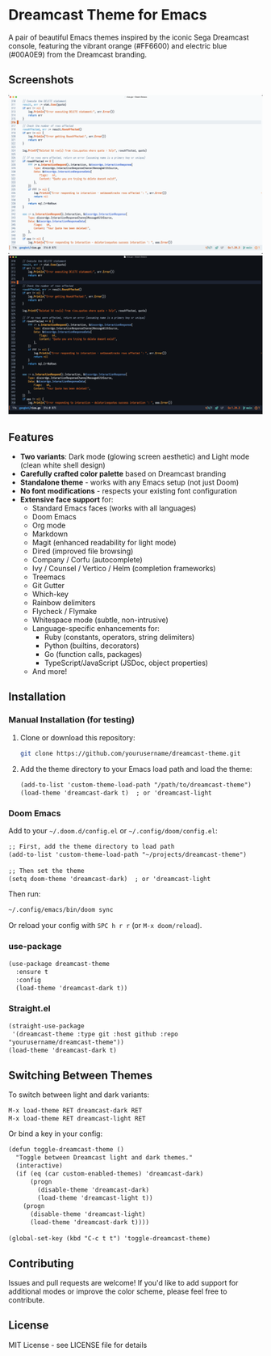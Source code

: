 # Dreamcast Theme for Emacs

A pair of beautiful Emacs themes inspired by the iconic Sega Dreamcast console, featuring the vibrant orange (#FF6600) and electric blue (#00A0E9) from the Dreamcast branding.

## Screenshots

![Light Mode](light.png)
![Dark Mode](dark.png)

## Features

- **Two variants**: Dark mode (glowing screen aesthetic) and Light mode (clean white shell design)
- **Carefully crafted color palette** based on Dreamcast branding
- **Standalone theme** - works with any Emacs setup (not just Doom)
- **No font modifications** - respects your existing font configuration
- **Extensive face support** for:
  - Standard Emacs faces (works with all languages)
  - Doom Emacs
  - Org mode
  - Markdown
  - Magit (enhanced readability for light mode)
  - Dired (improved file browsing)
  - Company / Corfu (autocomplete)
  - Ivy / Counsel / Vertico / Helm (completion frameworks)
  - Treemacs
  - Git Gutter
  - Which-key
  - Rainbow delimiters
  - Flycheck / Flymake
  - Whitespace mode (subtle, non-intrusive)
  - Language-specific enhancements for:
    - Ruby (constants, operators, string delimiters)
    - Python (builtins, decorators)
    - Go (function calls, packages)
    - TypeScript/JavaScript (JSDoc, object properties)
  - And more!

## Installation

### Manual Installation (for testing)

1. Clone or download this repository:
   ```bash
   git clone https://github.com/yourusername/dreamcast-theme.git
   ```

2. Add the theme directory to your Emacs load path and load the theme:
   ```elisp
   (add-to-list 'custom-theme-load-path "/path/to/dreamcast-theme")
   (load-theme 'dreamcast-dark t)  ; or 'dreamcast-light
   ```

### Doom Emacs

Add to your `~/.doom.d/config.el` or `~/.config/doom/config.el`:

```elisp
;; First, add the theme directory to load path
(add-to-list 'custom-theme-load-path "~/projects/dreamcast-theme")

;; Then set the theme
(setq doom-theme 'dreamcast-dark)  ; or 'dreamcast-light
```

Then run:
```bash
~/.config/emacs/bin/doom sync
```

Or reload your config with `SPC h r r` (or `M-x doom/reload`).

### use-package

```elisp
(use-package dreamcast-theme
  :ensure t
  :config
  (load-theme 'dreamcast-dark t))
```

### Straight.el

```elisp
(straight-use-package
 '(dreamcast-theme :type git :host github :repo "yourusername/dreamcast-theme"))
(load-theme 'dreamcast-dark t)
```

## Switching Between Themes

To switch between light and dark variants:

```elisp
M-x load-theme RET dreamcast-dark RET
M-x load-theme RET dreamcast-light RET
```

Or bind a key in your config:

```elisp
(defun toggle-dreamcast-theme ()
  "Toggle between Dreamcast light and dark themes."
  (interactive)
  (if (eq (car custom-enabled-themes) 'dreamcast-dark)
      (progn
        (disable-theme 'dreamcast-dark)
        (load-theme 'dreamcast-light t))
    (progn
      (disable-theme 'dreamcast-light)
      (load-theme 'dreamcast-dark t))))

(global-set-key (kbd "C-c t t") 'toggle-dreamcast-theme)
```

## Contributing

Issues and pull requests are welcome! If you'd like to add support for additional modes or improve the color scheme, please feel free to contribute.

## License

MIT License - see LICENSE file for details
